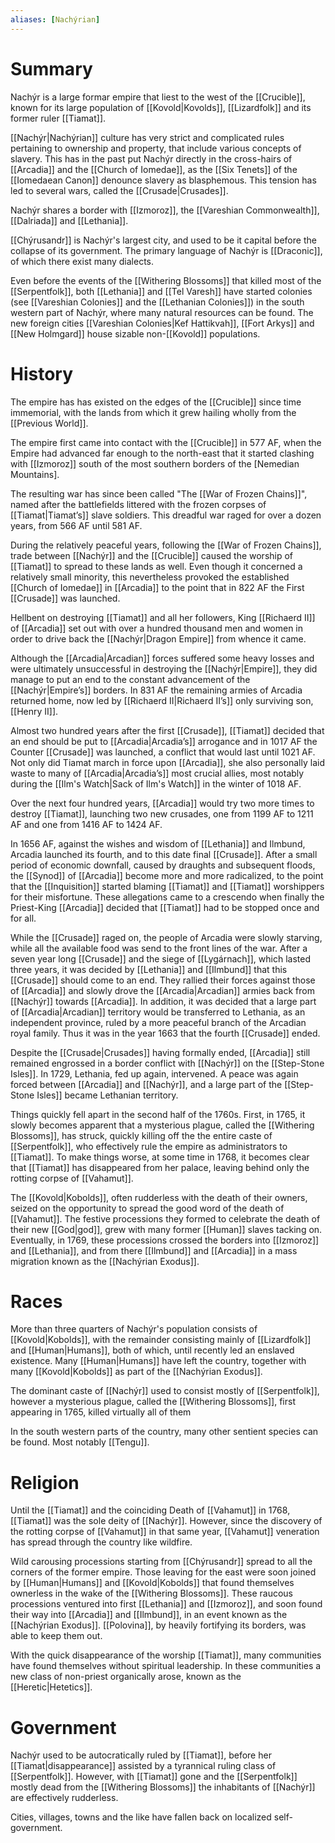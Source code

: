 ```yaml
---
aliases: [Nachýrian]
---
```

# Summary
Nachýr is a large formar empire that liest to the west of the [[Crucible]], known for its large population of [[Kovold|Kovolds]], [[Lizardfolk]] and its former ruler [[Tiamat]].

[[Nachýr|Nachýrian]] culture has very strict and complicated rules pertaining to ownership and property, that include various concepts of slavery. This has in the past put Nachýr directly in the cross-hairs of [[Arcadia]] and the [[Church of Iomedae]], as the [[Six Tenets]] of the [[Iomedaean Canon]] denounce slavery as blasphemous. This tension has led to several wars, called the [[Crusade|Crusades]].

Nachýr shares a border with [[Izmoroz]], the [[Vareshian Commonwealth]], [[Dalriada]] and [[Lethania]].

[[Chýrusandr]] is Nachýr's largest city, and used to be it capital before the collapse of its government. The primary language of Nachýr is [[Draconic]], of which there exist many dialects.

Even before the events of the [[Withering Blossoms]] that killed most of the [[Serpentfolk]], both [[Lethania]] and [[Tel Varesh]] have started colonies (see [[Vareshian Colonies]] and the [[Lethanian Colonies]]) in the south western part of Nachýr, where many natural resources can be found. The new foreign cities [[Vareshian Colonies|Kef Hattikvah]], [[Fort Arkys]] and [[New Holmgard]] house sizable non-[[Kovold]] populations.

# History
The empire has has existed on the edges of the [[Crucible]] since time immemorial, with the lands from which it grew hailing wholly from the [[Previous World]].

The empire first came into contact with the [[Crucible]] in 577 AF, when the Empire  had advanced far enough to the north-east that it started clashing with [[Izmoroz]] south of the most southern borders of the [Nemedian Mountains]. 

The resulting war has since been called "The [[War of Frozen Chains]]", named after the battlefields littered with the frozen corpses of [[Tiamat|Tiamat’s]] slave soldiers. This dreadful war raged for over a dozen years, from 566 AF until 581 AF. 

During the relatively peaceful years, following the [[War of Frozen Chains]], trade between [[Nachýr]] and the [[Crucible]] caused the worship of [[Tiamat]] to spread to these lands as well. Even though it concerned a relatively small minority, this nevertheless provoked the established [[Church of Iomedae]] in [[Arcadia]] to the point that in 822 AF the First [[Crusade]] was launched. 


Hellbent on destroying [[Tiamat]] and all her followers, King [[Richaerd II]] of [[Arcadia]] set out with over a hundred thousand men and women in order to drive back the [[Nachýr|Dragon Empire]] from whence it came.

Although the [[Arcadia|Arcadian]] forces suffered some heavy losses and were ultimately unsuccessful in destroying the [[Nachýr|Empire]], they did manage to put an end to the constant advancement of the [[Nachýr|Empire’s]] borders. In 831 AF the remaining armies of Arcadia returned home, now led by [[Richaerd II|Richaerd II’s]] only surviving son, [[Henry II]].

Almost two hundred years after the first [[Crusade]], [[Tiamat]] decided that an end should be put to [[Arcadia|Arcadia’s]] arrogance and in 1017 AF the Counter [[Crusade]] was launched, a conflict that would last until 1021 AF. Not only did Tiamat march in force upon [[Arcadia]], she also personally laid waste to many of [[Arcadia|Arcadia’s]] most crucial allies, most notably during the [[Ilm's Watch|Sack of Ilm's Watch]] in the winter of 1018 AF.

Over the next four hundred years, [[Arcadia]] would try two more times to destroy [[Tiamat]], launching two new crusades, one from 1199 AF to 1211 AF and one from 1416 AF to 1424 AF.

In 1656 AF, against the wishes and wisdom of [[Lethania]] and Ilmbund, Arcadia launched its fourth, and to this date final [[Crusade]]. After a small period of economic downfall, caused by draughts and subsequent floods, the [[Synod]] of [[Arcadia]] become more and more radicalized, to the point that the [[Inquisition]] started blaming [[Tiamat]] and [[Tiamat]] worshippers for their misfortune. These allegations came to a crescendo when finally the Priest-King [[Arcadia]] decided that [[Tiamat]] had to be stopped once and for all. 

While the [[Crusade]] raged on, the people of Arcadia were slowly starving, while all the available food was send to the front lines of the war. After a seven year long [[Crusade]] and the siege of [[Lygárnach]], which lasted three years, it was decided by [[Lethania]] and [[Ilmbund]] that this [[Crusade]] should come to an end. They rallied their forces against those of [[Arcadia]] and slowly drove the [[Arcadia|Arcadian]] armies back from [[Nachýr]] towards [[Arcadia]]. In addition, it was decided that a large part of [[Arcadia|Arcadian]] territory would be transferred to Lethania, as an independent province, ruled by a more peaceful branch of the Arcadian royal family. Thus it was in the year 1663 that the fourth [[Crusade]] ended.

Despite the [[Crusade|Crusades]] having formally ended, [[Arcadia]] still remained engrossed in a border conflict with [[Nachýr]] on the [[Step-Stone Isles]]. In 1729, Lethania, fed up again, intervened. A peace was again forced between [[Arcadia]] and [[Nachýr]], and a large part of the [[Step-Stone Isles]] became Lethanian territory.

Things quickly fell apart in the second half of the 1760s. First, in 1765, it slowly becomes apparent that a mysterious plague, called the [[Withering Blossoms]], has struck, quickly killing off the the entire caste of [[Serpentfolk]], who effectively rule the empire as administrators to [[Tiamat]]. To make things worse, at some time in 1768, it becomes clear that [[Tiamat]] has disappeared from her palace, leaving behind only the rotting corpse of [[Vahamut]]. 

The [[Kovold|Kobolds]], often rudderless with the death of their owners, seized on the opportunity to spread the good word of the death of [[Vahamut]]. The festive processions they formed to celebrate the death of their new [[God|god]], grew with many former [[Human]] slaves tacking on. Eventually, in 1769, these processions crossed the borders into [[Izmoroz]] and [[Lethania]], and from there [[Ilmbund]] and [[Arcadia]] in a mass migration known as the [[Nachýrian Exodus]].

# Races 
More than three quarters of Nachýr's population consists of [[Kovold|Kobolds]], with the remainder consisting mainly of [[Lizardfolk]] and [[Human|Humans]], both of which, until recently led an enslaved existence. Many [[Human|Humans]] have left the country, together with many [[Kovold|Kobolds]] as part of the [[Nachýrian Exodus]].

The dominant caste of [[Nachýr]] used to consist mostly of [[Serpentfolk]], however  a mysterious plague, called the [[Withering Blossoms]], first appearing in 1765, killed virtually all of them

In the south western parts of the country, many other sentient species can be found. Most notably [[Tengu]].

# Religion 
Until the [[Tiamat]] and the coinciding Death of [[Vahamut]] in 1768, [[Tiamat]] was the sole deity of [[Nachýr]]. However, since the discovery of the rotting corpse of [[Vahamut]] in that same year, [[Vahamut]] veneration has spread through the country like wildfire. 

Wild carousing processions starting from [[Chýrusandr]] spread to all the corners of the former empire. Those leaving for the east were soon joined by [[Human|Humans]] and [[Kovold|Kobolds]] that found themselves ownerless in the wake of the [[Withering Blossoms]]. These raucous processions ventured into first [[Lethania]] and [[Izmoroz]], and soon found their way into [[Arcadia]] and [[Ilmbund]], in an event known as the [[Nachýrian Exodus]]. [[Polovina]], by heavily fortifying its borders, was able to keep them out.

With the quick disappearance of the worship [[Tiamat]], many communities have found themselves without spiritual leadership. In these communities a new class of non-priest organically arose, known as the [[Heretic|Hetetics]].

# Government
Nachýr used to be autocratically ruled by [[Tiamat]], before her [[Tiamat|disappearance]] assisted by a tyrannical ruling class of [[Serpentfolk]]. However, with [[Tiamat]] gone and the [[Serpentfolk]] mostly dead from the [[Withering Blossoms]] the inhabitants of [[Nachýr]] are effectively rudderless.

Cities, villages, towns and the like have fallen back on localized self-government. 